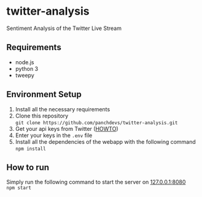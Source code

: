 # twitter-analysis
Sentiment Analysis of the Twitter Live Stream

Requirements
------------
* node.js
* python 3
* tweepy

Environment Setup
-----------------
1. Install all the necessary requirements
2. Clone this repository  
`git clone https://github.com/panchdevs/twitter-analysis.git`
3. Get your api keys from Twitter ([HOWTO](http://www.74by2.com/2014/06/easily-get-twitter-api-key-api-secret-access-token-access-secret-pictures/))
4. Enter your keys in the `.env` file
5. Install all the dependencies of the webapp with the following command  
`npm install`

How to run
----------
Simply run the following command to start the server on [127.0.0.1:8080](http://127.0.0.1:8080)  
`npm start`
